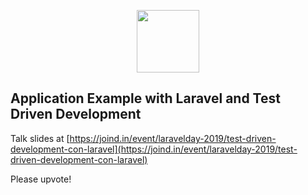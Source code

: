 <p align="center"><img src="https://2019.laravelday.it/img/themes/laravelday/logo.svg" width="100"></p>

## Application Example with Laravel and Test Driven Development

Talk slides at [https://joind.in/event/laravelday-2019/test-driven-development-con-laravel](https://joind.in/event/laravelday-2019/test-driven-development-con-laravel)

Please upvote!
